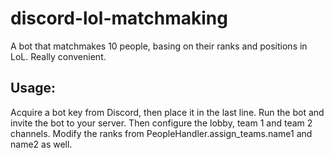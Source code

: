 # discord-lol-matchmaking
A bot that matchmakes 10 people, basing on their ranks and positions in LoL. Really convenient.

## Usage:
Acquire a bot key from Discord, then place it in the last line. Run the bot and invite the bot to your server. Then configure the lobby, team 1 and team 2 channels. Modify the ranks from PeopleHandler.assign_teams.name1 and name2 as well.